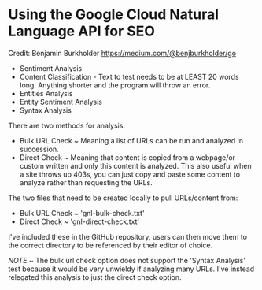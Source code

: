 # Using the Google Cloud Natural Language API for SEO 
Credit: Benjamin Burkholder https://medium.com/@benjburkholder/go

- Sentiment Analysis
- Content Classification - Text to test needs to be at LEAST 20 words long. Anything shorter and the program will throw an error.
- Entities Analysis
- Entity Sentiment Analysis
- Syntax Analysis


There are two methods for analysis:
- Bulk URL Check ~ Meaning a list of URLs can be run and analyzed in succession.
- Direct Check ~ Meaning that content is copied from a webpage/or custom written and only this content is analyzed.
    This also useful when a site throws up 403s, you can just copy and paste some content to analyze rather than requesting the URLs.

The two files that need to be created locally to pull URLs/content from:
- Bulk URL Check ~ 'gnl-bulk-check.txt'
- Direct Check ~ 'gnl-direct-check.txt'

I've included these in the GitHub repository, users can then move them to the correct directory to be referenced by their editor of choice.

*NOTE* ~ The bulk url check option does not support the 'Syntax Analysis' test because it would be very unwieldy if analyzing many URLs. I've instead relegated this analysis to just the direct check option.